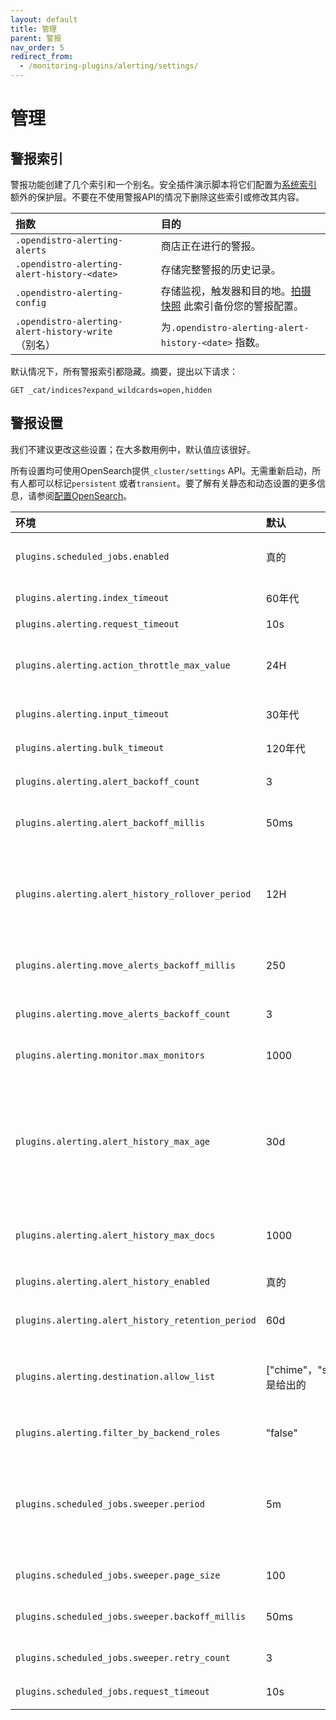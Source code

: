 ```yaml
---
layout: default
title: 管理
parent: 警报
nav_order: 5
redirect_from:
  - /monitoring-plugins/alerting/settings/
---
```


# 管理


## 警报索引

警报功能创建了几个索引和一个别名。安全插件演示脚本将它们配置为[系统索引]({{site.url}}{{site.baseurl}}/security/configuration/system-indices/) 额外的保护层。不要在不使用警报API的情况下删除这些索引或修改其内容。

指数| 目的
:--- | :---
`.opendistro-alerting-alerts` | 商店正在进行的警报。
`.opendistro-alerting-alert-history-<date>` | 存储完整警报的历史记录。
`.opendistro-alerting-config` | 存储监视，触发器和目的地。[拍摄快照]({{site.url}}{{site.baseurl}}/opensearch/snapshots/snapshot-restore) 此索引备份您的警报配置。
`.opendistro-alerting-alert-history-write` （别名）| 为`.opendistro-alerting-alert-history-<date>` 指数。

默认情况下，所有警报索引都隐藏。摘要，提出以下请求：

```
GET _cat/indices?expand_wildcards=open,hidden
```


## 警报设置

我们不建议更改这些设置；在大多数用例中，默认值应该很好。

所有设置均可使用OpenSearch提供`_cluster/settings` API。无需重新启动，所有人都可以标记`persistent` 或者`transient`。要了解有关静态和动态设置的更多信息，请参阅[配置OpenSearch]({{site.url}}{{site.baseurl}}/install-and-configure/configuring-opensearch/index/)。

环境| 默认| 描述
:--- | :--- | :---
`plugins.scheduled_jobs.enabled` | 真的| 是否启用了警报插件。如果禁用，所有监视器会立即停止运行。
`plugins.alerting.index_timeout` | 60年代| 使用REST API创建监视器和目的地的超时。
`plugins.alerting.request_timeout` | 10s| 插件的其他请求超时。
`plugins.alerting.action_throttle_max_value` | 24H| 您可以设置为动作节流的最长时间。默认情况下，此值在OpenSearch仪表板中显示为1440分钟。
`plugins.alerting.input_timeout` | 30年代| 监视器可以发出搜索请求需要多长时间。
`plugins.alerting.bulk_timeout` | 120年代| 监视器可以将警报写入警报索引多长时间。
`plugins.alerting.alert_backoff_count` | 3| 在操作失败之前，要编写警报的重试次数。
`plugins.alerting.alert_backoff_millis` | 50ms| 在两次重新恢复之间等待的时间---每个重试失败后，都会呈指数增长。
`plugins.alerting.alert_history_rollover_period` | 12H| 一次检查一次的频率`.opendistro-alerting-alert-history-write` 别名应转换为新的历史记录索引，以及警报插件是否应删除任何历史记录索引。
`plugins.alerting.move_alerts_backoff_millis` | 250| 在两次重新恢复之间等待的时间---每个重试失败后，都会呈指数增长。
`plugins.alerting.move_alerts_backoff_count` | 3| 删除了监视器或触发器后，将警报移动到已删除状态的重试次数。
`plugins.alerting.monitor.max_monitors` | 1000| 用户可以创建的最大监控器数量。
`plugins.alerting.alert_history_max_age` | 30d| 最古老的文件存储在`.opendistro-alert-history-<date>` 创建新索引之前的索引。如果此时间段的警报数量不超过`alert_history_max_docs`，提醒每个时期创建一个历史指数（例如，每30天一个索引）。
`plugins.alerting.alert_history_max_docs` | 1000| 存储在`.opendistro-alert-history-<date>` 创建新索引之前的索引。
`plugins.alerting.alert_history_enabled` | 真的| 是否创建`.opendistro-alerting-alert-history-<date>` 索引。
`plugins.alerting.alert_history_retention_period` | 60d| 在自动删除历史记录之前保留历史记录索引的时间。
`plugins.alerting.destination.allow_list` | ["chime"，"slack"，"custom_webhook"，"email"，"test_action"这是给出的| 允许目的地的清单。如果您不想允许用户进入某种类型的目的地，则可以从此列表中删除它，但是我们建议将此设置作为-是。
`plugins.alerting.filter_by_backend_roles` | "false" | 通过后端角色限制了对监视器的访问。看[警告安全性]({{site.url}}{{site.baseurl}}/monitoring-plugins/alerting/security/)。
`plugins.scheduled_jobs.sweeper.period` | 5m| 警报功能使用其"job sweeper" 要定期检查新作业或更新的作业的组件。此设置是扫地机检查以查看是否有任何工作（监视器）发生变化并需要重新安排的速率。
`plugins.scheduled_jobs.sweeper.page_size` | 100| 扫地机的页面大小。您不需要更改此值。
`plugins.scheduled_jobs.sweeper.backoff_millis` | 50ms| 清除器之间等待之间的时间---每个重试失败后，都会呈指数增长。
`plugins.scheduled_jobs.sweeper.retry_count` | 3| 扫地机在扔错误之前应重试的总次数。
`plugins.scheduled_jobs.request_timeout` | 10s| 扫除工作碎片的要求的超时。

